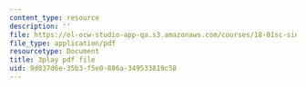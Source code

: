 ```yaml
---
content_type: resource
description: ''
file: https://ol-ocw-studio-app-qa.s3.amazonaws.com/courses/18-01sc-single-variable-calculus-fall-2010/9d037d6e35b3f5e0886a349533819c58_rfx1x-2dwSI.pdf
file_type: application/pdf
resourcetype: Document
title: 3play pdf file
uid: 9d037d6e-35b3-f5e0-886a-349533819c58
---
```

